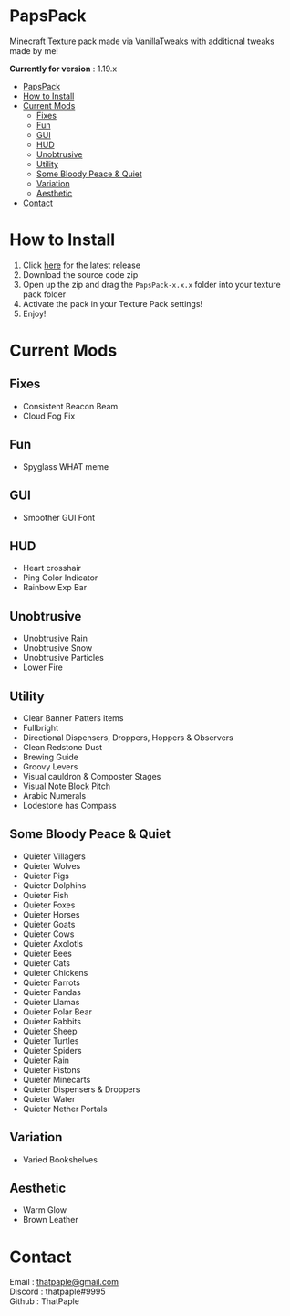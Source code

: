 # PapsPack
Minecraft Texture pack made via VanillaTweaks with additional tweaks made by me!

**Currently for version** : 1.19.x

- [PapsPack](#papspack)
- [How to Install](#how-to-install)
- [Current Mods](#current-mods)
  - [Fixes](#fixes)
  - [Fun](#fun)
  - [GUI](#gui)
  - [HUD](#hud)
  - [Unobtrusive](#unobtrusive)
  - [Utility](#utility)
  - [Some Bloody Peace & Quiet](#some-bloody-peace--quiet)
  - [Variation](#variation)
  - [Aesthetic](#aesthetic)
- [Contact](#contact)

# How to Install
1. Click [here](https://github.com/ThatPaple/PapsPack/releases/latest) for the latest release
2. Download the source code zip
3. Open up the zip and drag the ``PapsPack-x.x.x`` folder into your texture pack folder
4. Activate the pack in your Texture Pack settings!
5. Enjoy!

# Current Mods
## Fixes 
* Consistent Beacon Beam
* Cloud Fog Fix

## Fun
* Spyglass WHAT meme

## GUI
* Smoother GUI Font

## HUD
* Heart crosshair
* Ping Color Indicator
* Rainbow Exp Bar

## Unobtrusive
* Unobtrusive Rain
* Unobtrusive Snow
* Unobtrusive Particles
* Lower Fire

##  Utility
* Clear Banner Patters items
* Fullbright
* Directional Dispensers, Droppers, Hoppers & Observers
* Clean Redstone Dust
* Brewing Guide
* Groovy Levers
* Visual cauldron & Composter Stages
* Visual Note Block Pitch
* Arabic Numerals
* Lodestone has Compass

## Some Bloody Peace & Quiet
* Quieter Villagers
* Quieter Wolves
* Quieter Pigs
* Quieter Dolphins
* Quieter Fish
* Quieter Foxes
* Quieter Horses
* Quieter Goats
* Quieter Cows
* Quieter Axolotls
* Quieter Bees
* Quieter Cats
* Quieter Chickens
* Quieter Parrots
* Quieter Pandas
* Quieter Llamas
* Quieter Polar Bear
* Quieter Rabbits
* Quieter Sheep
* Quieter Turtles
* Quieter Spiders
* Quieter Rain
* Quieter Pistons
* Quieter Minecarts
* Quieter Dispensers & Droppers
* Quieter Water
* Quieter Nether Portals

## Variation
* Varied Bookshelves

## Aesthetic
* Warm Glow
* Brown Leather

# Contact 
Email : thatpaple@gmail.com   
Discord : thatpaple#9995   
Github : ThatPaple   
